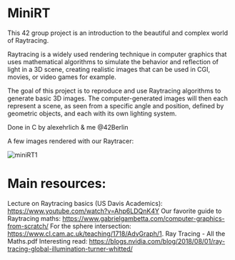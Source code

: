 # MiniRT

This 42 group project is an introduction to the beautiful and complex world of Raytracing.

Raytracing is a widely used rendering technique in computer graphics that uses mathematical algorithms to simulate the behavior and reflection of light in a 3D scene, creating realistic images that can be used in CGI, movies, or video games for example.

The goal of this project is to reproduce and use Raytracing algorithms to generate basic 3D images. The computer-generated images will then each represent a scene, as seen from a specific angle and position, defined by geometric objects, and each with its own lighting system.

Done in C by alexehrlich & me @42Berlin

A few images rendered with our Raytracer:

![miniRT1](https://github.com/dubmix/42-miniRT/assets/104844198/adeba6a2-e39b-4740-b101-6756a7d9350b)

# Main resources:

Lecture on Raytracing basics (US Davis Academics): https://www.youtube.com/watch?v=Ahp6LDQnK4Y
Our favorite guide to Raytracing maths: https://www.gabrielgambetta.com/computer-graphics-from-scratch/
For the sphere intersection: https://www.cl.cam.ac.uk/teaching/1718/AdvGraph/1. Ray Tracing - All the Maths.pdf
Interesting read: https://blogs.nvidia.com/blog/2018/08/01/ray-tracing-global-illumination-turner-whitted/







